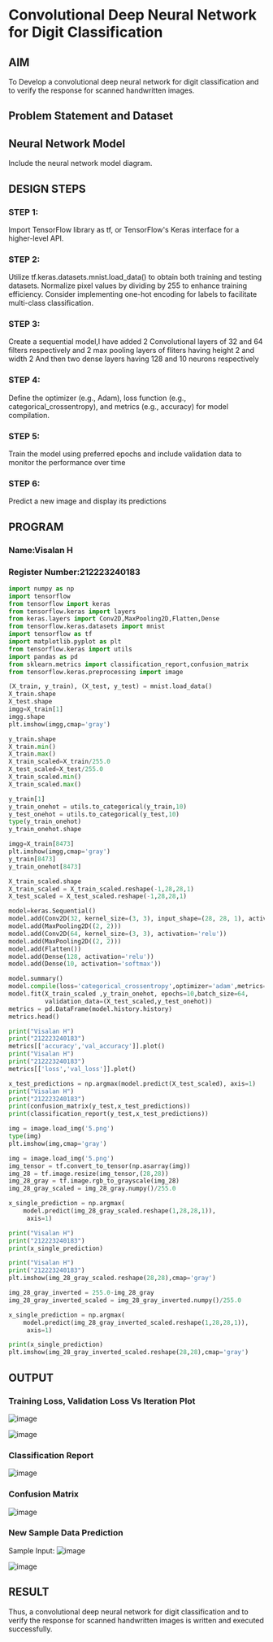 # Convolutional Deep Neural Network for Digit Classification

## AIM

To Develop a convolutional deep neural network for digit classification and to verify the response for scanned handwritten images.

## Problem Statement and Dataset

## Neural Network Model

Include the neural network model diagram.

## DESIGN STEPS

### STEP 1:
Import TensorFlow library as tf, or TensorFlow's Keras interface for a higher-level API.

### STEP 2:
Utilize tf.keras.datasets.mnist.load_data() to obtain both training and testing datasets.
Normalize pixel values by dividing by 255 to enhance training efficiency.
Consider implementing one-hot encoding for labels to facilitate multi-class classification.

### STEP 3:
Create a sequential model,I have added 2 Convolutional layers of 32 and 64 filters respectively and 2 max pooling layers of fliters having height 2 and width 2
And then two dense layers having 128 and 10 neurons respectively

### STEP 4:
Define the optimizer (e.g., Adam), loss function (e.g., categorical_crossentropy), and metrics (e.g., accuracy) for model compilation.

### STEP 5:
Train the model using preferred epochs and include validation data to monitor the performance over time

### STEP 6:
Predict a new image and display its predictions
## PROGRAM

### Name:Visalan H
### Register Number:212223240183
```python
import numpy as np
import tensorflow
from tensorflow import keras
from tensorflow.keras import layers
from keras.layers import Conv2D,MaxPooling2D,Flatten,Dense
from tensorflow.keras.datasets import mnist
import tensorflow as tf
import matplotlib.pyplot as plt
from tensorflow.keras import utils
import pandas as pd
from sklearn.metrics import classification_report,confusion_matrix
from tensorflow.keras.preprocessing import image

(X_train, y_train), (X_test, y_test) = mnist.load_data()
X_train.shape
X_test.shape
imgg=X_train[1]
imgg.shape
plt.imshow(imgg,cmap='gray')

y_train.shape
X_train.min()
X_train.max()
X_train_scaled=X_train/255.0
X_test_scaled=X_test/255.0
X_train_scaled.min()
X_train_scaled.max()

y_train[1]
y_train_onehot = utils.to_categorical(y_train,10)
y_test_onehot = utils.to_categorical(y_test,10)
type(y_train_onehot)
y_train_onehot.shape

imgg=X_train[8473]
plt.imshow(imgg,cmap='gray')
y_train[8473]
y_train_onehot[8473]

X_train_scaled.shape
X_train_scaled = X_train_scaled.reshape(-1,28,28,1)
X_test_scaled = X_test_scaled.reshape(-1,28,28,1)

model=keras.Sequential()
model.add(Conv2D(32, kernel_size=(3, 3), input_shape=(28, 28, 1), activation='relu'))
model.add(MaxPooling2D((2, 2)))
model.add(Conv2D(64, kernel_size=(3, 3), activation='relu'))
model.add(MaxPooling2D((2, 2)))
model.add(Flatten())
model.add(Dense(128, activation='relu'))
model.add(Dense(10, activation='softmax'))

model.summary()
model.compile(loss='categorical_crossentropy',optimizer='adam',metrics='accuracy')
model.fit(X_train_scaled ,y_train_onehot, epochs=10,batch_size=64,
          validation_data=(X_test_scaled,y_test_onehot))
metrics = pd.DataFrame(model.history.history)
metrics.head()

print("Visalan H")
print("212223240183")
metrics[['accuracy','val_accuracy']].plot()
print("Visalan H")
print("212223240183")
metrics[['loss','val_loss']].plot()

x_test_predictions = np.argmax(model.predict(X_test_scaled), axis=1)
print("Visalan H")
print("212223240183")
print(confusion_matrix(y_test,x_test_predictions))
print(classification_report(y_test,x_test_predictions))

img = image.load_img('5.png')
type(img)
plt.imshow(img,cmap='gray')

img = image.load_img('5.png')
img_tensor = tf.convert_to_tensor(np.asarray(img))
img_28 = tf.image.resize(img_tensor,(28,28))
img_28_gray = tf.image.rgb_to_grayscale(img_28)
img_28_gray_scaled = img_28_gray.numpy()/255.0

x_single_prediction = np.argmax(
    model.predict(img_28_gray_scaled.reshape(1,28,28,1)),
     axis=1)

print("Visalan H")
print("212223240183")
print(x_single_prediction)

print("Visalan H")
print("212223240183")
plt.imshow(img_28_gray_scaled.reshape(28,28),cmap='gray')

img_28_gray_inverted = 255.0-img_28_gray
img_28_gray_inverted_scaled = img_28_gray_inverted.numpy()/255.0

x_single_prediction = np.argmax(
    model.predict(img_28_gray_inverted_scaled.reshape(1,28,28,1)),
     axis=1)

print(x_single_prediction)
plt.imshow(img_28_gray_inverted_scaled.reshape(28,28),cmap='gray')
```

## OUTPUT

### Training Loss, Validation Loss Vs Iteration Plot
![image](https://github.com/Visalan-H/mnist-classification/assets/152077751/25afd2f5-eff5-49b9-b8d2-630e07d31bc7)

![image](https://github.com/Visalan-H/mnist-classification/assets/152077751/a43e3ba3-40ef-4679-b40e-3d18c71348ee)

### Classification Report
![image](https://github.com/Visalan-H/mnist-classification/assets/152077751/4cbd27b2-1598-4541-b438-a5784297ccb6)
### Confusion Matrix
![image](https://github.com/Visalan-H/mnist-classification/assets/152077751/eb22f6a6-d920-4be3-9b5f-550593be3a94)
### New Sample Data Prediction
Sample Input:
![image](https://github.com/Visalan-H/mnist-classification/assets/152077751/6c1bd390-63e2-4b92-90c5-31f0a2d58e0a)

![image](https://github.com/Visalan-H/mnist-classification/assets/152077751/dee36b27-2f78-42b5-b867-987d050c80dd)

## RESULT
Thus, a convolutional deep neural network for digit classification and to verify the response for scanned handwritten images is written and executed successfully.
